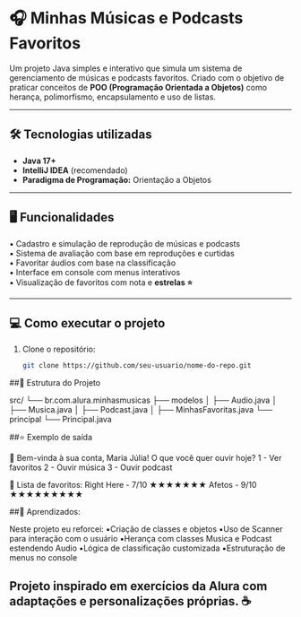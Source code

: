 # 🎧 Minhas Músicas e Podcasts Favoritos

Um projeto Java simples e interativo que simula um sistema de gerenciamento de músicas e podcasts favoritos. Criado com o objetivo de praticar conceitos de **POO (Programação Orientada a Objetos)** como herança, polimorfismo, encapsulamento e uso de listas.

---

## 🛠️ Tecnologias utilizadas

- **Java 17+**
- **IntelliJ IDEA** (recomendado)
- **Paradigma de Programação:** Orientação a Objetos

---

## 🖥️ Funcionalidades

▪️ Cadastro e simulação de reprodução de músicas e podcasts  
▪️ Sistema de avaliação com base em reproduções e curtidas  
▪️ Favoritar áudios com base na classificação  
▪️ Interface em console com menus interativos  
▪️ Visualização de favoritos com nota e **estrelas ⭐**

---

## 💻 Como executar o projeto

1. Clone o repositório:
   ```bash
   git clone https://github.com/seu-usuario/nome-do-repo.git


##📂 Estrutura do Projeto

src/
└── br.com.alura.minhasmusicas
    ├── modelos
    │   ├── Audio.java
    │   ├── Musica.java
    │   ├── Podcast.java
    │   ├── MinhasFavoritas.java
    └── principal
        └── Principal.java


##⭐ Exemplo de saída

🎵 Bem-vinda à sua conta, Maria Júlia!
O que você quer ouvir hoje?
1 - Ver favoritos
2 - Ouvir música
3 - Ouvir podcast

📌 Lista de favoritos:
Right Here - 7/10 ★★★★★★★
Afetos - 9/10 ★★★★★★★★★

##🤔 Aprendizados:

Neste projeto eu reforcei:
▪️Criação de classes e objetos
▪️Uso de Scanner para interação com o usuário
▪️Herança com classes Musica e Podcast estendendo Audio
▪️Lógica de classificação customizada
▪️Estruturação de menus no console


## Projeto inspirado em exercícios da Alura com adaptações e personalizações próprias. ☕
